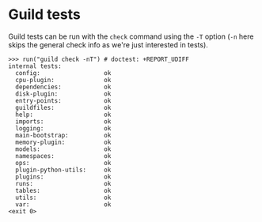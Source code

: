 # Guild tests

Guild tests can be run with the `check` command using the `-T` option
(`-n` here skips the general check info as we're just interested in
tests).

    >>> run("guild check -nT") # doctest: +REPORT_UDIFF
    internal tests:
      config:                  ok
      cpu-plugin:              ok
      dependencies:            ok
      disk-plugin:             ok
      entry-points:            ok
      guildfiles:              ok
      help:                    ok
      imports:                 ok
      logging:                 ok
      main-bootstrap:          ok
      memory-plugin:           ok
      models:                  ok
      namespaces:              ok
      ops:                     ok
      plugin-python-utils:     ok
      plugins:                 ok
      runs:                    ok
      tables:                  ok
      utils:                   ok
      var:                     ok
    <exit 0>
